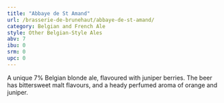 ```yaml
---
title: "Abbaye de St Amand"
url: /brasserie-de-brunehaut/abbaye-de-st-amand/
category: Belgian and French Ale
style: Other Belgian-Style Ales
abv: 7
ibu: 0
srm: 0
upc: 0
---
```

A unique 7% Belgian blonde ale, flavoured with juniper berries. The beer has bittersweet malt flavours, and a heady perfumed aroma of orange and juniper.
